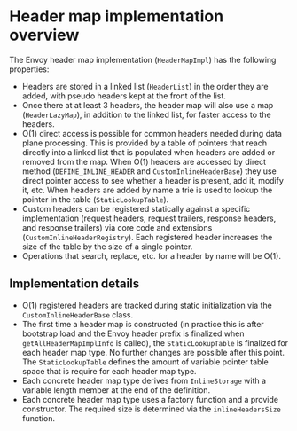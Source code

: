 # Header map implementation overview

The Envoy header map implementation (`HeaderMapImpl`) has the following properties:
* Headers are stored in a linked list (`HeaderList`) in the order they are added, with pseudo
  headers kept at the front of the list.
* Once there at at least 3 headers, the header map will also use a map (`HeaderLazyMap`), in addition to the linked list, for faster access to the headers.
* O(1) direct access is possible for common headers needed during data plane processing. This is
  provided by a table of pointers that reach directly into a linked list that is populated when
  headers are added or removed from the map. When O(1) headers are accessed by direct method
  (`DEFINE_INLINE_HEADER` and `CustomInlineHeaderBase`) they use direct pointer access to see
  whether a header is present, add it, modify it, etc. When headers are added by name a trie is used to lookup the pointer in the table (`StaticLookupTable`).
* Custom headers can be registered statically against a specific implementation (request headers,
  request trailers, response headers, and response trailers) via core code and extensions
  (`CustomInlineHeaderRegistry`). Each registered header increases the size of the table by the size of a single pointer.
* Operations that search, replace, etc. for a header by name will be O(1).

## Implementation details

* O(1) registered headers are tracked during static initialization via the `CustomInlineHeaderBase`
  class.
* The first time a header map is constructed (in practice this is after bootstrap load and the
  Envoy header prefix is finalized when `getAllHeaderMapImplInfo` is called), the
  `StaticLookupTable` is finalized for each header map type. No further changes are possible after
  this point. The `StaticLookupTable` defines the amount of variable pointer table space that is
  require for each header map type.
* Each concrete header map type derives from `InlineStorage` with a variable length member at the
  end of the definition.
* Each concrete header map type uses a factory function and a provide constructor. The required
  size is determined via the `inlineHeadersSize` function.
